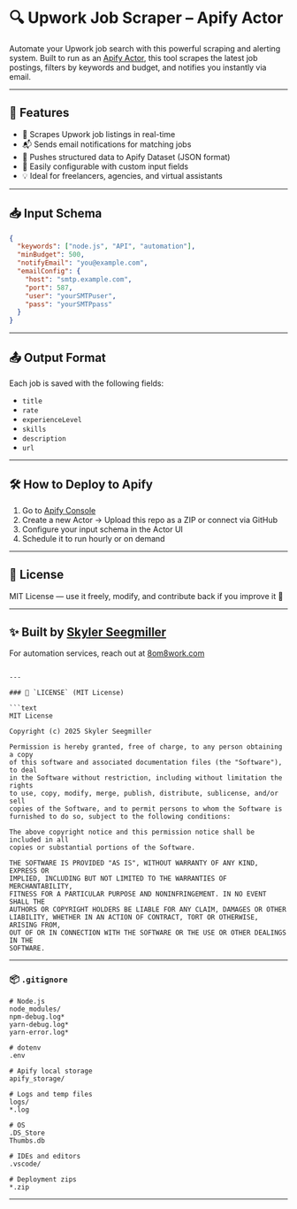 # 🔍 Upwork Job Scraper – Apify Actor

Automate your Upwork job search with this powerful scraping and alerting system. Built to run as an [Apify Actor](https://apify.com/), this tool scrapes the latest job postings, filters by keywords and budget, and notifies you instantly via email.

---

## 🚀 Features

- 🔎 Scrapes Upwork job listings in real-time
- 📬 Sends email notifications for matching jobs
- 💾 Pushes structured data to Apify Dataset (JSON format)
- 🔧 Easily configurable with custom input fields
- 💡 Ideal for freelancers, agencies, and virtual assistants

---

## 📥 Input Schema

```json
{
  "keywords": ["node.js", "API", "automation"],
  "minBudget": 500,
  "notifyEmail": "you@example.com",
  "emailConfig": {
    "host": "smtp.example.com",
    "port": 587,
    "user": "yourSMTPuser",
    "pass": "yourSMTPpass"
  }
}
````

---

## 📤 Output Format

Each job is saved with the following fields:

* `title`
* `rate`
* `experienceLevel`
* `skills`
* `description`
* `url`

---

## 🛠 How to Deploy to Apify

1. Go to [Apify Console](https://console.apify.com/)
2. Create a new Actor → Upload this repo as a ZIP or connect via GitHub
3. Configure your input schema in the Actor UI
4. Schedule it to run hourly or on demand

---

## 📜 License

MIT License — use it freely, modify, and contribute back if you improve it 💙

---

## ✨ Built by [Skyler Seegmiller](https://github.com/skylerseeg)

For automation services, reach out at [8om8work.com](https://8om8work.com)

````

---

### 📄 `LICENSE` (MIT License)

```text
MIT License

Copyright (c) 2025 Skyler Seegmiller

Permission is hereby granted, free of charge, to any person obtaining a copy
of this software and associated documentation files (the "Software"), to deal
in the Software without restriction, including without limitation the rights
to use, copy, modify, merge, publish, distribute, sublicense, and/or sell
copies of the Software, and to permit persons to whom the Software is
furnished to do so, subject to the following conditions:

The above copyright notice and this permission notice shall be included in all
copies or substantial portions of the Software.

THE SOFTWARE IS PROVIDED "AS IS", WITHOUT WARRANTY OF ANY KIND, EXPRESS OR
IMPLIED, INCLUDING BUT NOT LIMITED TO THE WARRANTIES OF MERCHANTABILITY,
FITNESS FOR A PARTICULAR PURPOSE AND NONINFRINGEMENT. IN NO EVENT SHALL THE
AUTHORS OR COPYRIGHT HOLDERS BE LIABLE FOR ANY CLAIM, DAMAGES OR OTHER
LIABILITY, WHETHER IN AN ACTION OF CONTRACT, TORT OR OTHERWISE, ARISING FROM,
OUT OF OR IN CONNECTION WITH THE SOFTWARE OR THE USE OR OTHER DEALINGS IN THE
SOFTWARE.
````

---

### 📦 `.gitignore`

```gitignore
# Node.js
node_modules/
npm-debug.log*
yarn-debug.log*
yarn-error.log*

# dotenv
.env

# Apify local storage
apify_storage/

# Logs and temp files
logs/
*.log

# OS
.DS_Store
Thumbs.db

# IDEs and editors
.vscode/

# Deployment zips
*.zip
```

---

